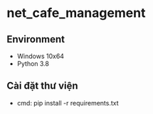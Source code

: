 # net_cafe_management

## Environment
- Windows 10x64
- Python 3.8

## Cài đặt thư viện
- cmd: pip install -r requirements.txt

